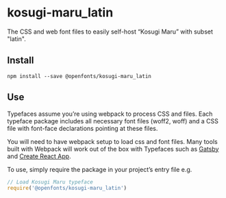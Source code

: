 
# kosugi-maru_latin

The CSS and web font files to easily self-host “Kosugi Maru” with subset "latin".

## Install

`npm install --save @openfonts/kosugi-maru_latin`

## Use

Typefaces assume you’re using webpack to process CSS and files. Each typeface
package includes all necessary font files (woff2, woff) and a CSS file with
font-face declarations pointing at these files.

You will need to have webpack setup to load css and font files. Many tools built
with Webpack will work out of the box with Typefaces such as [Gatsby](https://github.com/gatsbyjs/gatsby)
and [Create React App](https://github.com/facebookincubator/create-react-app).

To use, simply require the package in your project’s entry file e.g.

```javascript
// Load Kosugi Maru typeface
require('@openfonts/kosugi-maru_latin')
```

